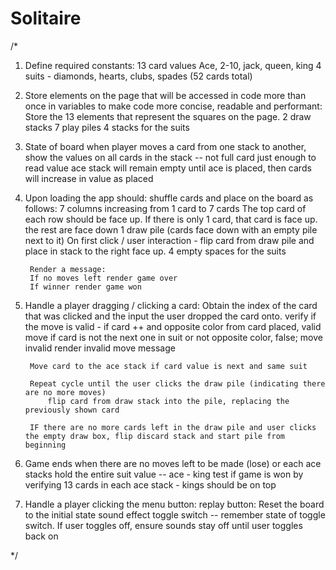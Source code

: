 # Solitaire

/*
1. Define required constants:
	13 card values Ace, 2-10, jack, queen, king
	4 suits -  diamonds, hearts, clubs, spades (52 cards total)

2. Store elements on the page that will be accessed in code more than once in variables to make code more concise, readable and performant:
	Store the 13 elements that represent the squares on the page. 
        2 draw stacks
        7 play piles
        4 stacks for the suits

3. State of board
    when player moves a card from one stack to another, show the values on all cards in the stack -- not full card just enough to read value
    ace stack will remain empty until ace is placed, then cards will increase in value as placed

4. Upon loading the app should:
	shuffle cards and place on the board as follows:
        7 columns increasing from 1 card to 7 cards 
            The top card of each row should be face up. If there is only 1 card, that card is face up. the rest are face down
        1 draw pile (cards face down with an empty pile next to it)
            On first click / user interaction - flip card from draw pile and place in stack to the right face up.
        4 empty spaces for the suits
    
	
		Render a message:
		If no moves left render game over
		If winner render game won

5. Handle a player dragging / clicking a card:
	Obtain the index of the card that was clicked and the input the user dropped the card onto.
        verify if the move is valid -
            if card ++ and opposite color from card placed, valid move
        if card is not the next one in suit or not opposite color, false; move invalid
            render invalid move message

        Move card to the ace stack if card value is next and same suit

        Repeat cycle until the user clicks the draw pile (indicating there are no more moves)
            flip card from draw stack into the pile, replacing the previously shown card

        IF there are no more cards left in the draw pile and user clicks the empty draw box, flip discard stack and start pile from beginning
        
6. Game ends when there are no moves left to be made (lose) 
    or each ace stacks hold the entire suit value -- ace - king 
            test if game is won by verifying 13 cards in each ace stack - kings should be on top

7. Handle a player clicking the menu button:
    replay button:
        Reset the board to the initial state
    sound effect toggle switch -- remember state of toggle switch. If user toggles off, ensure sounds stay off until user toggles back on
    

*/
